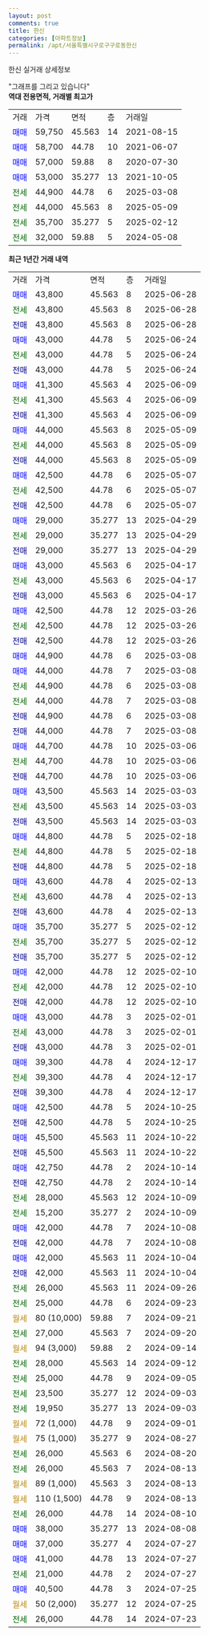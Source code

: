 ```yaml
---
layout: post
comments: true
title: 한신
categories: [아파트정보]
permalink: /apt/서울특별시구로구구로동한신
---
```


한신 실거래 상세정보

<script type="text/javascript">
  google.charts.load('current', {'packages':['line', 'corechart']});
  google.charts.setOnLoadCallback(drawChart);

  function drawChart() {
    var data = new google.visualization.DataTable();
    data.addColumn('date', '거래일');
    data.addColumn('number', "매매");
    data.addColumn('number', "전세");
    data.addColumn('number', "전매");

    data.addRows([[new Date(Date.parse("2025-06-28")), 43800, null, null], [new Date(Date.parse("2025-06-28")), null, 43800, null], [new Date(Date.parse("2025-06-28")), null, null, 43800], [new Date(Date.parse("2025-06-24")), 43000, null, null], [new Date(Date.parse("2025-06-24")), null, 43000, null], [new Date(Date.parse("2025-06-24")), null, null, 43000], [new Date(Date.parse("2025-06-09")), 41300, null, null], [new Date(Date.parse("2025-06-09")), null, 41300, null], [new Date(Date.parse("2025-06-09")), null, null, 41300], [new Date(Date.parse("2025-05-09")), 44000, null, null], [new Date(Date.parse("2025-05-09")), null, 44000, null], [new Date(Date.parse("2025-05-09")), null, null, 44000], [new Date(Date.parse("2025-05-07")), 42500, null, null], [new Date(Date.parse("2025-05-07")), null, 42500, null], [new Date(Date.parse("2025-05-07")), null, null, 42500], [new Date(Date.parse("2025-04-29")), 29000, null, null], [new Date(Date.parse("2025-04-29")), null, 29000, null], [new Date(Date.parse("2025-04-29")), null, null, 29000], [new Date(Date.parse("2025-04-17")), 43000, null, null], [new Date(Date.parse("2025-04-17")), null, 43000, null], [new Date(Date.parse("2025-04-17")), null, null, 43000], [new Date(Date.parse("2025-03-26")), 42500, null, null], [new Date(Date.parse("2025-03-26")), null, 42500, null], [new Date(Date.parse("2025-03-26")), null, null, 42500], [new Date(Date.parse("2025-03-08")), 44900, null, null], [new Date(Date.parse("2025-03-08")), 44000, null, null], [new Date(Date.parse("2025-03-08")), null, 44900, null], [new Date(Date.parse("2025-03-08")), null, 44000, null], [new Date(Date.parse("2025-03-08")), null, null, 44900], [new Date(Date.parse("2025-03-08")), null, null, 44000], [new Date(Date.parse("2025-03-06")), 44700, null, null], [new Date(Date.parse("2025-03-06")), null, 44700, null], [new Date(Date.parse("2025-03-06")), null, null, 44700], [new Date(Date.parse("2025-03-03")), 43500, null, null], [new Date(Date.parse("2025-03-03")), null, 43500, null], [new Date(Date.parse("2025-03-03")), null, null, 43500], [new Date(Date.parse("2025-02-18")), 44800, null, null], [new Date(Date.parse("2025-02-18")), null, 44800, null], [new Date(Date.parse("2025-02-18")), null, null, 44800], [new Date(Date.parse("2025-02-13")), 43600, null, null], [new Date(Date.parse("2025-02-13")), null, 43600, null], [new Date(Date.parse("2025-02-13")), null, null, 43600], [new Date(Date.parse("2025-02-12")), 35700, null, null], [new Date(Date.parse("2025-02-12")), null, 35700, null], [new Date(Date.parse("2025-02-12")), null, null, 35700], [new Date(Date.parse("2025-02-10")), 42000, null, null], [new Date(Date.parse("2025-02-10")), null, 42000, null], [new Date(Date.parse("2025-02-10")), null, null, 42000], [new Date(Date.parse("2025-02-01")), 43000, null, null], [new Date(Date.parse("2025-02-01")), null, 43000, null], [new Date(Date.parse("2025-02-01")), null, null, 43000], [new Date(Date.parse("2024-12-17")), 39300, null, null], [new Date(Date.parse("2024-12-17")), null, 39300, null], [new Date(Date.parse("2024-12-17")), null, null, 39300], [new Date(Date.parse("2024-10-25")), 42500, null, null], [new Date(Date.parse("2024-10-25")), null, null, 42500], [new Date(Date.parse("2024-10-22")), 45500, null, null], [new Date(Date.parse("2024-10-22")), null, null, 45500], [new Date(Date.parse("2024-10-14")), 42750, null, null], [new Date(Date.parse("2024-10-14")), null, null, 42750], [new Date(Date.parse("2024-10-09")), null, 28000, null], [new Date(Date.parse("2024-10-09")), null, 15200, null], [new Date(Date.parse("2024-10-08")), 42000, null, null], [new Date(Date.parse("2024-10-08")), null, null, 42000], [new Date(Date.parse("2024-10-04")), 42000, null, null], [new Date(Date.parse("2024-10-04")), null, null, 42000], [new Date(Date.parse("2024-09-26")), null, 26000, null], [new Date(Date.parse("2024-09-23")), null, 25000, null], [new Date(Date.parse("2024-09-21")), null, null, null], [new Date(Date.parse("2024-09-20")), null, 27000, null], [new Date(Date.parse("2024-09-14")), null, null, null], [new Date(Date.parse("2024-09-12")), null, 28000, null], [new Date(Date.parse("2024-09-05")), null, 25000, null], [new Date(Date.parse("2024-09-03")), null, 23500, null], [new Date(Date.parse("2024-09-03")), null, 19950, null], [new Date(Date.parse("2024-09-01")), null, null, null], [new Date(Date.parse("2024-08-27")), null, null, null], [new Date(Date.parse("2024-08-20")), null, 26000, null], [new Date(Date.parse("2024-08-13")), null, 26000, null], [new Date(Date.parse("2024-08-13")), null, null, null], [new Date(Date.parse("2024-08-13")), null, null, null], [new Date(Date.parse("2024-08-10")), null, 26000, null], [new Date(Date.parse("2024-08-08")), 38000, null, null], [new Date(Date.parse("2024-07-27")), 37000, null, null], [new Date(Date.parse("2024-07-27")), 41000, null, null], [new Date(Date.parse("2024-07-27")), null, 21000, null], [new Date(Date.parse("2024-07-25")), 40500, null, null], [new Date(Date.parse("2024-07-25")), null, null, null], [new Date(Date.parse("2024-07-23")), null, 26000, null]]);

    var options = {
      hAxis: {
        format: 'yyyy/MM/dd'
      },    
      lineWidth: 0,
      pointsVisible: true,    
      title: '최근 1년간 유형별 실거래가 분포',
      legend: { position: 'bottom' }
    };

    var formatter = new google.visualization.NumberFormat({pattern:'###,###'} );
    formatter.format(data, 1);
    formatter.format(data, 2);
    
    setTimeout(function() {
        var chart = new google.visualization.LineChart(document.getElementById('columnchart_material'));
        chart.draw(data, (options));
        document.getElementById('loading').style.display = 'none';
    }, 200);
  }
</script>


<div id="loading" style="z-index:20; display: block; margin-left: 0px">"그래프를 그리고 있습니다"</div>
<div id="columnchart_material" style="width: 95%; margin-left: 0px; display: block"></div>
<!-- contents start -->
<b>역대 전용면적, 거래별 최고가</b>
<table class="sortable">
    <tr>
      <td>거래</td>
      <td>가격</td>
      <td>면적</td>
      <td>층</td>
      <td>거래일</td>
    </tr>
        <tr>
          <td><a style="color: blue">매매</a></td>
          <td>59,750</td>
          <td>45.563</td>
          <td>14</td>
          <td>2021-08-15</td>
        </tr>            <tr>
          <td><a style="color: blue">매매</a></td>
          <td>58,700</td>
          <td>44.78</td>
          <td>10</td>
          <td>2021-06-07</td>
        </tr>            <tr>
          <td><a style="color: blue">매매</a></td>
          <td>57,000</td>
          <td>59.88</td>
          <td>8</td>
          <td>2020-07-30</td>
        </tr>            <tr>
          <td><a style="color: blue">매매</a></td>
          <td>53,000</td>
          <td>35.277</td>
          <td>13</td>
          <td>2021-10-05</td>
        </tr>        
        <tr>
              <td><a style="color: darkgreen">전세</a></td>
              <td>44,900</td>
              <td>44.78</td>
              <td>6</td>
              <td>2025-03-08</td>
            </tr>            <tr>
              <td><a style="color: darkgreen">전세</a></td>
              <td>44,000</td>
              <td>45.563</td>
              <td>8</td>
              <td>2025-05-09</td>
            </tr>            <tr>
              <td><a style="color: darkgreen">전세</a></td>
              <td>35,700</td>
              <td>35.277</td>
              <td>5</td>
              <td>2025-02-12</td>
            </tr>            <tr>
              <td><a style="color: darkgreen">전세</a></td>
              <td>32,000</td>
              <td>59.88</td>
              <td>5</td>
              <td>2024-05-08</td>
            </tr>        
    
</table>

<b>최근 1년간 거래 내역</b>

<table class="sortable">
    <tr>
      <td>거래</td>
      <td>가격</td>
      <td>면적</td>
      <td>층</td>
      <td>거래일</td>
    </tr>
    <tr>
      <td><a style="color: blue">매매</a></td>
      <td>43,800</td>
      <td>45.563</td>
      <td>8</td>
      <td>2025-06-28</td>
    </tr>          <tr>
      <td><a style="color: darkgreen">전세</a></td>
      <td>43,800</td>
      <td>45.563</td>
      <td>8</td>
      <td>2025-06-28</td>
    </tr>          <tr>
      <td><a style="color: darkblue">전매</a></td>
      <td>43,800</td>
      <td>45.563</td>
      <td>8</td>
      <td>2025-06-28</td>
    </tr>          <tr>
      <td><a style="color: blue">매매</a></td>
      <td>43,000</td>
      <td>44.78</td>
      <td>5</td>
      <td>2025-06-24</td>
    </tr>          <tr>
      <td><a style="color: darkgreen">전세</a></td>
      <td>43,000</td>
      <td>44.78</td>
      <td>5</td>
      <td>2025-06-24</td>
    </tr>          <tr>
      <td><a style="color: darkblue">전매</a></td>
      <td>43,000</td>
      <td>44.78</td>
      <td>5</td>
      <td>2025-06-24</td>
    </tr>          <tr>
      <td><a style="color: blue">매매</a></td>
      <td>41,300</td>
      <td>45.563</td>
      <td>4</td>
      <td>2025-06-09</td>
    </tr>          <tr>
      <td><a style="color: darkgreen">전세</a></td>
      <td>41,300</td>
      <td>45.563</td>
      <td>4</td>
      <td>2025-06-09</td>
    </tr>          <tr>
      <td><a style="color: darkblue">전매</a></td>
      <td>41,300</td>
      <td>45.563</td>
      <td>4</td>
      <td>2025-06-09</td>
    </tr>          <tr>
      <td><a style="color: blue">매매</a></td>
      <td>44,000</td>
      <td>45.563</td>
      <td>8</td>
      <td>2025-05-09</td>
    </tr>          <tr>
      <td><a style="color: darkgreen">전세</a></td>
      <td>44,000</td>
      <td>45.563</td>
      <td>8</td>
      <td>2025-05-09</td>
    </tr>          <tr>
      <td><a style="color: darkblue">전매</a></td>
      <td>44,000</td>
      <td>45.563</td>
      <td>8</td>
      <td>2025-05-09</td>
    </tr>          <tr>
      <td><a style="color: blue">매매</a></td>
      <td>42,500</td>
      <td>44.78</td>
      <td>6</td>
      <td>2025-05-07</td>
    </tr>          <tr>
      <td><a style="color: darkgreen">전세</a></td>
      <td>42,500</td>
      <td>44.78</td>
      <td>6</td>
      <td>2025-05-07</td>
    </tr>          <tr>
      <td><a style="color: darkblue">전매</a></td>
      <td>42,500</td>
      <td>44.78</td>
      <td>6</td>
      <td>2025-05-07</td>
    </tr>          <tr>
      <td><a style="color: blue">매매</a></td>
      <td>29,000</td>
      <td>35.277</td>
      <td>13</td>
      <td>2025-04-29</td>
    </tr>          <tr>
      <td><a style="color: darkgreen">전세</a></td>
      <td>29,000</td>
      <td>35.277</td>
      <td>13</td>
      <td>2025-04-29</td>
    </tr>          <tr>
      <td><a style="color: darkblue">전매</a></td>
      <td>29,000</td>
      <td>35.277</td>
      <td>13</td>
      <td>2025-04-29</td>
    </tr>          <tr>
      <td><a style="color: blue">매매</a></td>
      <td>43,000</td>
      <td>45.563</td>
      <td>6</td>
      <td>2025-04-17</td>
    </tr>          <tr>
      <td><a style="color: darkgreen">전세</a></td>
      <td>43,000</td>
      <td>45.563</td>
      <td>6</td>
      <td>2025-04-17</td>
    </tr>          <tr>
      <td><a style="color: darkblue">전매</a></td>
      <td>43,000</td>
      <td>45.563</td>
      <td>6</td>
      <td>2025-04-17</td>
    </tr>          <tr>
      <td><a style="color: blue">매매</a></td>
      <td>42,500</td>
      <td>44.78</td>
      <td>12</td>
      <td>2025-03-26</td>
    </tr>          <tr>
      <td><a style="color: darkgreen">전세</a></td>
      <td>42,500</td>
      <td>44.78</td>
      <td>12</td>
      <td>2025-03-26</td>
    </tr>          <tr>
      <td><a style="color: darkblue">전매</a></td>
      <td>42,500</td>
      <td>44.78</td>
      <td>12</td>
      <td>2025-03-26</td>
    </tr>          <tr>
      <td><a style="color: blue">매매</a></td>
      <td>44,900</td>
      <td>44.78</td>
      <td>6</td>
      <td>2025-03-08</td>
    </tr>          <tr>
      <td><a style="color: blue">매매</a></td>
      <td>44,000</td>
      <td>44.78</td>
      <td>7</td>
      <td>2025-03-08</td>
    </tr>          <tr>
      <td><a style="color: darkgreen">전세</a></td>
      <td>44,900</td>
      <td>44.78</td>
      <td>6</td>
      <td>2025-03-08</td>
    </tr>          <tr>
      <td><a style="color: darkgreen">전세</a></td>
      <td>44,000</td>
      <td>44.78</td>
      <td>7</td>
      <td>2025-03-08</td>
    </tr>          <tr>
      <td><a style="color: darkblue">전매</a></td>
      <td>44,900</td>
      <td>44.78</td>
      <td>6</td>
      <td>2025-03-08</td>
    </tr>          <tr>
      <td><a style="color: darkblue">전매</a></td>
      <td>44,000</td>
      <td>44.78</td>
      <td>7</td>
      <td>2025-03-08</td>
    </tr>          <tr>
      <td><a style="color: blue">매매</a></td>
      <td>44,700</td>
      <td>44.78</td>
      <td>10</td>
      <td>2025-03-06</td>
    </tr>          <tr>
      <td><a style="color: darkgreen">전세</a></td>
      <td>44,700</td>
      <td>44.78</td>
      <td>10</td>
      <td>2025-03-06</td>
    </tr>          <tr>
      <td><a style="color: darkblue">전매</a></td>
      <td>44,700</td>
      <td>44.78</td>
      <td>10</td>
      <td>2025-03-06</td>
    </tr>          <tr>
      <td><a style="color: blue">매매</a></td>
      <td>43,500</td>
      <td>45.563</td>
      <td>14</td>
      <td>2025-03-03</td>
    </tr>          <tr>
      <td><a style="color: darkgreen">전세</a></td>
      <td>43,500</td>
      <td>45.563</td>
      <td>14</td>
      <td>2025-03-03</td>
    </tr>          <tr>
      <td><a style="color: darkblue">전매</a></td>
      <td>43,500</td>
      <td>45.563</td>
      <td>14</td>
      <td>2025-03-03</td>
    </tr>          <tr>
      <td><a style="color: blue">매매</a></td>
      <td>44,800</td>
      <td>44.78</td>
      <td>5</td>
      <td>2025-02-18</td>
    </tr>          <tr>
      <td><a style="color: darkgreen">전세</a></td>
      <td>44,800</td>
      <td>44.78</td>
      <td>5</td>
      <td>2025-02-18</td>
    </tr>          <tr>
      <td><a style="color: darkblue">전매</a></td>
      <td>44,800</td>
      <td>44.78</td>
      <td>5</td>
      <td>2025-02-18</td>
    </tr>          <tr>
      <td><a style="color: blue">매매</a></td>
      <td>43,600</td>
      <td>44.78</td>
      <td>4</td>
      <td>2025-02-13</td>
    </tr>          <tr>
      <td><a style="color: darkgreen">전세</a></td>
      <td>43,600</td>
      <td>44.78</td>
      <td>4</td>
      <td>2025-02-13</td>
    </tr>          <tr>
      <td><a style="color: darkblue">전매</a></td>
      <td>43,600</td>
      <td>44.78</td>
      <td>4</td>
      <td>2025-02-13</td>
    </tr>          <tr>
      <td><a style="color: blue">매매</a></td>
      <td>35,700</td>
      <td>35.277</td>
      <td>5</td>
      <td>2025-02-12</td>
    </tr>          <tr>
      <td><a style="color: darkgreen">전세</a></td>
      <td>35,700</td>
      <td>35.277</td>
      <td>5</td>
      <td>2025-02-12</td>
    </tr>          <tr>
      <td><a style="color: darkblue">전매</a></td>
      <td>35,700</td>
      <td>35.277</td>
      <td>5</td>
      <td>2025-02-12</td>
    </tr>          <tr>
      <td><a style="color: blue">매매</a></td>
      <td>42,000</td>
      <td>44.78</td>
      <td>12</td>
      <td>2025-02-10</td>
    </tr>          <tr>
      <td><a style="color: darkgreen">전세</a></td>
      <td>42,000</td>
      <td>44.78</td>
      <td>12</td>
      <td>2025-02-10</td>
    </tr>          <tr>
      <td><a style="color: darkblue">전매</a></td>
      <td>42,000</td>
      <td>44.78</td>
      <td>12</td>
      <td>2025-02-10</td>
    </tr>          <tr>
      <td><a style="color: blue">매매</a></td>
      <td>43,000</td>
      <td>44.78</td>
      <td>3</td>
      <td>2025-02-01</td>
    </tr>          <tr>
      <td><a style="color: darkgreen">전세</a></td>
      <td>43,000</td>
      <td>44.78</td>
      <td>3</td>
      <td>2025-02-01</td>
    </tr>          <tr>
      <td><a style="color: darkblue">전매</a></td>
      <td>43,000</td>
      <td>44.78</td>
      <td>3</td>
      <td>2025-02-01</td>
    </tr>          <tr>
      <td><a style="color: blue">매매</a></td>
      <td>39,300</td>
      <td>44.78</td>
      <td>4</td>
      <td>2024-12-17</td>
    </tr>          <tr>
      <td><a style="color: darkgreen">전세</a></td>
      <td>39,300</td>
      <td>44.78</td>
      <td>4</td>
      <td>2024-12-17</td>
    </tr>          <tr>
      <td><a style="color: darkblue">전매</a></td>
      <td>39,300</td>
      <td>44.78</td>
      <td>4</td>
      <td>2024-12-17</td>
    </tr>          <tr>
      <td><a style="color: blue">매매</a></td>
      <td>42,500</td>
      <td>44.78</td>
      <td>5</td>
      <td>2024-10-25</td>
    </tr>          <tr>
      <td><a style="color: darkblue">전매</a></td>
      <td>42,500</td>
      <td>44.78</td>
      <td>5</td>
      <td>2024-10-25</td>
    </tr>          <tr>
      <td><a style="color: blue">매매</a></td>
      <td>45,500</td>
      <td>45.563</td>
      <td>11</td>
      <td>2024-10-22</td>
    </tr>          <tr>
      <td><a style="color: darkblue">전매</a></td>
      <td>45,500</td>
      <td>45.563</td>
      <td>11</td>
      <td>2024-10-22</td>
    </tr>          <tr>
      <td><a style="color: blue">매매</a></td>
      <td>42,750</td>
      <td>44.78</td>
      <td>2</td>
      <td>2024-10-14</td>
    </tr>          <tr>
      <td><a style="color: darkblue">전매</a></td>
      <td>42,750</td>
      <td>44.78</td>
      <td>2</td>
      <td>2024-10-14</td>
    </tr>          <tr>
      <td><a style="color: darkgreen">전세</a></td>
      <td>28,000</td>
      <td>45.563</td>
      <td>12</td>
      <td>2024-10-09</td>
    </tr>          <tr>
      <td><a style="color: darkgreen">전세</a></td>
      <td>15,200</td>
      <td>35.277</td>
      <td>2</td>
      <td>2024-10-09</td>
    </tr>          <tr>
      <td><a style="color: blue">매매</a></td>
      <td>42,000</td>
      <td>44.78</td>
      <td>7</td>
      <td>2024-10-08</td>
    </tr>          <tr>
      <td><a style="color: darkblue">전매</a></td>
      <td>42,000</td>
      <td>44.78</td>
      <td>7</td>
      <td>2024-10-08</td>
    </tr>          <tr>
      <td><a style="color: blue">매매</a></td>
      <td>42,000</td>
      <td>45.563</td>
      <td>11</td>
      <td>2024-10-04</td>
    </tr>          <tr>
      <td><a style="color: darkblue">전매</a></td>
      <td>42,000</td>
      <td>45.563</td>
      <td>11</td>
      <td>2024-10-04</td>
    </tr>          <tr>
      <td><a style="color: darkgreen">전세</a></td>
      <td>26,000</td>
      <td>45.563</td>
      <td>11</td>
      <td>2024-09-26</td>
    </tr>          <tr>
      <td><a style="color: darkgreen">전세</a></td>
      <td>25,000</td>
      <td>44.78</td>
      <td>6</td>
      <td>2024-09-23</td>
    </tr>          <tr>
      <td><a style="color: darkgoldenrod">월세</a></td>
      <td>80 (10,000)</td>
      <td>59.88</td>
      <td>7</td>
      <td>2024-09-21</td>
    </tr>          <tr>
      <td><a style="color: darkgreen">전세</a></td>
      <td>27,000</td>
      <td>45.563</td>
      <td>7</td>
      <td>2024-09-20</td>
    </tr>          <tr>
      <td><a style="color: darkgoldenrod">월세</a></td>
      <td>94 (3,000)</td>
      <td>59.88</td>
      <td>2</td>
      <td>2024-09-14</td>
    </tr>          <tr>
      <td><a style="color: darkgreen">전세</a></td>
      <td>28,000</td>
      <td>45.563</td>
      <td>14</td>
      <td>2024-09-12</td>
    </tr>          <tr>
      <td><a style="color: darkgreen">전세</a></td>
      <td>25,000</td>
      <td>44.78</td>
      <td>9</td>
      <td>2024-09-05</td>
    </tr>          <tr>
      <td><a style="color: darkgreen">전세</a></td>
      <td>23,500</td>
      <td>35.277</td>
      <td>12</td>
      <td>2024-09-03</td>
    </tr>          <tr>
      <td><a style="color: darkgreen">전세</a></td>
      <td>19,950</td>
      <td>35.277</td>
      <td>13</td>
      <td>2024-09-03</td>
    </tr>          <tr>
      <td><a style="color: darkgoldenrod">월세</a></td>
      <td>72 (1,000)</td>
      <td>44.78</td>
      <td>9</td>
      <td>2024-09-01</td>
    </tr>          <tr>
      <td><a style="color: darkgoldenrod">월세</a></td>
      <td>75 (1,000)</td>
      <td>35.277</td>
      <td>9</td>
      <td>2024-08-27</td>
    </tr>          <tr>
      <td><a style="color: darkgreen">전세</a></td>
      <td>26,000</td>
      <td>45.563</td>
      <td>6</td>
      <td>2024-08-20</td>
    </tr>          <tr>
      <td><a style="color: darkgreen">전세</a></td>
      <td>26,000</td>
      <td>45.563</td>
      <td>7</td>
      <td>2024-08-13</td>
    </tr>          <tr>
      <td><a style="color: darkgoldenrod">월세</a></td>
      <td>89 (1,000)</td>
      <td>45.563</td>
      <td>3</td>
      <td>2024-08-13</td>
    </tr>          <tr>
      <td><a style="color: darkgoldenrod">월세</a></td>
      <td>110 (1,500)</td>
      <td>44.78</td>
      <td>9</td>
      <td>2024-08-13</td>
    </tr>          <tr>
      <td><a style="color: darkgreen">전세</a></td>
      <td>26,000</td>
      <td>44.78</td>
      <td>14</td>
      <td>2024-08-10</td>
    </tr>          <tr>
      <td><a style="color: blue">매매</a></td>
      <td>38,000</td>
      <td>35.277</td>
      <td>13</td>
      <td>2024-08-08</td>
    </tr>          <tr>
      <td><a style="color: blue">매매</a></td>
      <td>37,000</td>
      <td>35.277</td>
      <td>4</td>
      <td>2024-07-27</td>
    </tr>          <tr>
      <td><a style="color: blue">매매</a></td>
      <td>41,000</td>
      <td>44.78</td>
      <td>13</td>
      <td>2024-07-27</td>
    </tr>          <tr>
      <td><a style="color: darkgreen">전세</a></td>
      <td>21,000</td>
      <td>44.78</td>
      <td>2</td>
      <td>2024-07-27</td>
    </tr>          <tr>
      <td><a style="color: blue">매매</a></td>
      <td>40,500</td>
      <td>44.78</td>
      <td>3</td>
      <td>2024-07-25</td>
    </tr>          <tr>
      <td><a style="color: darkgoldenrod">월세</a></td>
      <td>50 (2,000)</td>
      <td>35.277</td>
      <td>12</td>
      <td>2024-07-25</td>
    </tr>          <tr>
      <td><a style="color: darkgreen">전세</a></td>
      <td>26,000</td>
      <td>44.78</td>
      <td>14</td>
      <td>2024-07-23</td>
    </tr>      </table>
<!-- contents end -->    

